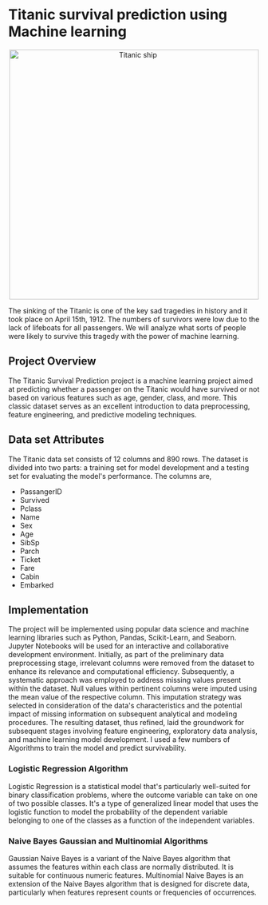# Titanic survival prediction using Machine learning
<div align="center"><img src="https://github.com/askanuradha/Titanic_survival_prediction_using_Machine_learning/blob/main/RMS_Titanic_3.jpg" alt="Titanic ship" width="500"></div>

The sinking of the Titanic is one of the key sad tragedies in history and it took place on April 15th, 1912. The numbers of survivors were low due to the lack of lifeboats for all passengers. We will analyze what sorts of people were likely to survive this tragedy with the power of machine learning.
## Project Overview
The Titanic Survival Prediction project is a machine learning project aimed at predicting whether a passenger on the Titanic would have survived or not based on various features such as age, gender, class, and more. This classic dataset serves as an excellent introduction to data preprocessing, feature engineering, and predictive modeling techniques.
## Data set Attributes
The Titanic data set consists of 12 columns and 890 rows.  The dataset is divided into two parts: a training set for model development and a testing set for evaluating the model's performance. The columns are,
* PassangerID
* Survived                
* Pclass                  
* Name                     
* Sex                      
* Age                      
* SibSp
* Parch
* Ticket
* Fare
* Cabin
* Embarked
## Implementation
The project will be implemented using popular data science and machine learning libraries such as Python, Pandas, Scikit-Learn, and Seaborn. Jupyter Notebooks will be used for an interactive and collaborative development environment. 
Initially, as part of the preliminary data preprocessing stage, irrelevant columns were removed from the dataset to enhance its relevance and computational efficiency. Subsequently, a systematic approach was employed to address missing values present within the dataset. Null values within pertinent columns were imputed using the mean value of the respective column. This imputation strategy was selected in consideration of the data's characteristics and the potential impact of missing information on subsequent analytical and modeling procedures. The resulting dataset, thus refined, laid the groundwork for subsequent stages involving feature engineering, exploratory data analysis, and machine learning model development. I used a few numbers of Algorithms to train the model and predict survivability.
### Logistic Regression Algorithm
Logistic Regression is a statistical model that's particularly well-suited for binary classification problems, where the outcome variable can take on one of two possible classes. It's a type of generalized linear model that uses the logistic function to model the probability of the dependent variable belonging to one of the classes as a function of the independent variables.
### Naive Bayes Gaussian and Multinomial Algorithms
Gaussian Naive Bayes is a variant of the Naive Bayes algorithm that assumes the features within each class are normally distributed. It is suitable for continuous numeric features. Multinomial Naive Bayes is an extension of the Naive Bayes algorithm that is designed for discrete data, particularly when features represent counts or frequencies of occurrences.

